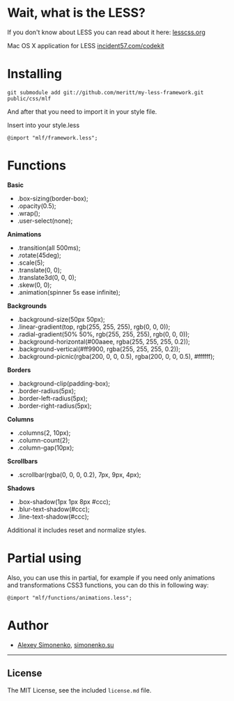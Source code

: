 Wait, what is the LESS?
=======================

If you don't know about LESS you can read about it here: [lesscss.org](http://lesscss.org)

Mac OS X application for LESS [incident57.com/codekit](http://incident57.com/codekit/)

Installing
==========

    git submodule add git://github.com/meritt/my-less-framework.git public/css/mlf

And after that you need to import it in your style file.

Insert into your style.less

    @import "mlf/framework.less";

Functions
=========

**Basic**

 * .box-sizing(border-box);
 * .opacity(0.5);
 * .wrap();
 * .user-select(none);

**Animations**

 * .transition(all 500ms);
 * .rotate(45deg);
 * .scale(5);
 * .translate(0, 0);
 * .translate3d(0, 0, 0);
 * .skew(0, 0);
 * .animation(spinner 5s ease infinite);

**Backgrounds**

 * .background-size(50px 50px);
 * .linear-gradient(top, rgb(255, 255, 255), rgb(0, 0, 0));
 * .radial-gradient(50% 50%, rgb(255, 255, 255), rgb(0, 0, 0));
 * .background-horizontal(#00aaee, rgba(255, 255, 255, 0.2));
 * .background-vertical(#ff9900, rgba(255, 255, 255, 0.2));
 * .background-picnic(rgba(200, 0, 0, 0.5), rgba(200, 0, 0, 0.5), #ffffff);

**Borders**

 * .background-clip(padding-box);
 * .border-radius(5px);
 * .border-left-radius(5px);
 * .border-right-radius(5px);

**Columns**

 * .columns(2, 10px);
 * .column-count(2);
 * .column-gap(10px);

**Scrollbars**

 * .scrollbar(rgba(0, 0, 0, 0.2), 7px, 9px, 4px);

**Shadows**

 * .box-shadow(1px 1px 8px #ccc);
 * .blur-text-shadow(#ccc);
 * .line-text-shadow(#ccc);

Additional it includes reset and normalize styles.

Partial using
=============

Also, you can use this in partial, for example if you need only animations and transformations CSS3 functions, you can do this in following way:

    @import "mlf/functions/animations.less";

Author
======

* [Alexey Simonenko](mailto:alexey@simonenko.su), [simonenko.su](http://simonenko.su)

---

## License

The MIT License, see the included `license.md` file.